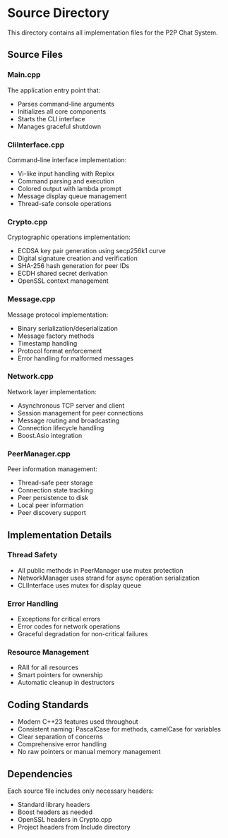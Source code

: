 # Source Directory

This directory contains all implementation files for the P2P Chat System.

## Source Files

### Main.cpp
The application entry point that:
- Parses command-line arguments
- Initializes all core components
- Starts the CLI interface
- Manages graceful shutdown

### CliInterface.cpp
Command-line interface implementation:
- Vi-like input handling with Replxx
- Command parsing and execution
- Colored output with lambda prompt
- Message display queue management
- Thread-safe console operations

### Crypto.cpp
Cryptographic operations implementation:
- ECDSA key pair generation using secp256k1 curve
- Digital signature creation and verification
- SHA-256 hash generation for peer IDs
- ECDH shared secret derivation
- OpenSSL context management

### Message.cpp
Message protocol implementation:
- Binary serialization/deserialization
- Message factory methods
- Timestamp handling
- Protocol format enforcement
- Error handling for malformed messages

### Network.cpp
Network layer implementation:
- Asynchronous TCP server and client
- Session management for peer connections
- Message routing and broadcasting
- Connection lifecycle handling
- Boost.Asio integration

### PeerManager.cpp
Peer information management:
- Thread-safe peer storage
- Connection state tracking
- Peer persistence to disk
- Local peer information
- Peer discovery support

## Implementation Details

### Thread Safety
- All public methods in PeerManager use mutex protection
- NetworkManager uses strand for async operation serialization
- CLIInterface uses mutex for display queue

### Error Handling
- Exceptions for critical errors
- Error codes for network operations
- Graceful degradation for non-critical failures

### Resource Management
- RAII for all resources
- Smart pointers for ownership
- Automatic cleanup in destructors

## Coding Standards

- Modern C++23 features used throughout
- Consistent naming: PascalCase for methods, camelCase for variables
- Clear separation of concerns
- Comprehensive error handling
- No raw pointers or manual memory management

## Dependencies

Each source file includes only necessary headers:
- Standard library headers
- Boost headers as needed
- OpenSSL headers in Crypto.cpp
- Project headers from Include directory